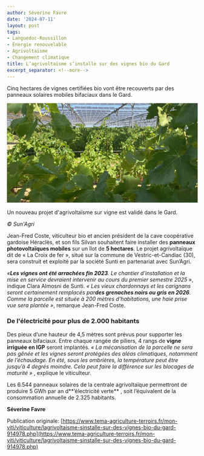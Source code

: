 ```yaml
---
author: Séverine Favre
date: '2024-07-11'
layout: post
tags:
- Languedoc-Roussillon
- Énergie renouvelable
- Agrivoltaïsme
- Changement climatique
title: L’agrivoltaïsme s’installe sur des vignes bio du Gard
excerpt_separator: <!--more-->
---
```


Cinq hectares de vignes certifiées bio vont être recouverts par des panneaux solaires mobiles bifaciaux dans le Gard. 

![agrivoltaïsme sur vigne](/assets/0549c16cbb8108ba49f2546761b9ea62.jpg)
<!--more-->


Un nouveau projet d'agrivoltaïsme sur vigne est validé dans le Gard.

_© Sun'Agri_



Jean-Fred Coste, viticulteur bio et ancien président de la cave coopérative gardoise Héraclès, et son fils Silvan souhaitent faire installer des **panneaux photovoltaïques mobiles** sur un îlot de **5 hectares**. Le projet agrivoltaïque dit de « La Croix de fer », situé sur la commune de Vestric-et-Candiac (30), sera construit et exploité par la société Sunti en partenariat avec Sun’Agri.

_«**Les vignes ont été arrachées fin 2023**. Le chantier d’installation et la mise en service devraient intervenir au cours du premier semestre 2025 »_, indique Clara Almosni de Sunti. _« Les vieux chardonnays et les carignans seront certainement remplacés par**des grenaches noirs ou gris en 2026**. Comme la parcelle est située à 200 mètres d’habitations, une haie prise vue sera plantée »_, remarque Jean-Fred Coste.

### De l'électricité pour plus de 2.000 habitants

Des pieux d’une hauteur de 4,5 mètres sont prévus pour supporter les panneaux bifaciaux. Entre chaque rangée de piliers, 4 rangs de **vigne irriguée en IGP** seront implantés. _« La mécanisation de la parcelle ne sera pas gênée et les vignes seront protégées des aléas climatiques, notamment de l’échaudage. En été, sous les ombrières, la température peut être jusqu’à 4 degrés moindre. Cela peut faire la différence sur les blocages de maturité »_ , explique le viticulteur.

Les 6.544 panneaux solaires de la centrale agrivoltaïque permettront de produire 5 GWh par an d**’électricité verte** , soit l’équivalent de la consommation annuelle de 2.325 habitants.

**Séverine Favre**


Publication originale: [https://www.tema-agriculture-terroirs.fr/mon-viti/viticulture/lagrivoltaisme-sinstalle-sur-des-vignes-bio-du-gard-914978.php](https://www.tema-agriculture-terroirs.fr/mon-viti/viticulture/lagrivoltaisme-sinstalle-sur-des-vignes-bio-du-gard-914978.php)